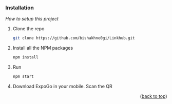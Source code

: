 ### Installation

_How to setup this project_

1. Clone the repo
   ```sh
   git clone https://github.com/bishakhne0gi/Linkhub.git
   ```
2. Install all the NPM packages
   ```sh
   npm install
   ```
  
3. Run
   ```sh
   npm start 
   ```
4. Download ExpoGo in your mobile. Scan the QR
<p align="right">(<a href="#readme-top">back to top</a>)</p>
